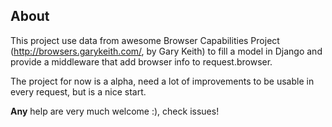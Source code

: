 ## About ##

This project use data from awesome Browser Capabilities Project (http://browsers.garykeith.com/, by Gary Keith) to fill a model in Django and provide a middleware that add browser info to request.browser.

The project for now is a alpha, need a lot of improvements to be usable in every request, but is a nice start.

**Any** help are very much welcome :), check issues!